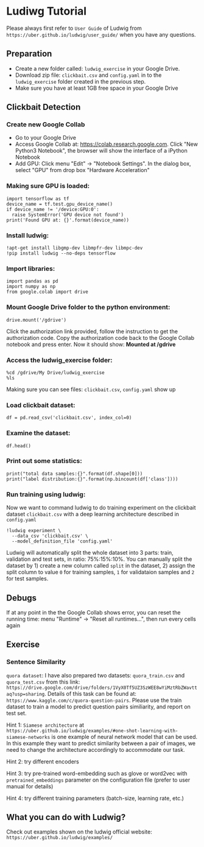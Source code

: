 # Ludiwg Tutorial
Please always first refer to ```User Guide``` of Ludwig from ```https://uber.github.io/ludwig/user_guide/``` when you have any questions.

## Preparation
  
- Create a new folder called: ```ludwig_exercise``` in your Google Drive.  
- Download zip file: ```clickbait.csv``` and ```config.yaml``` in to the ```ludwig_exercise``` folder created in the previous step.  
- Make sure you have at least 1GB free space in your Google Drive

## Clickbait Detection

### Create new Google Collab
- Go to your Google Drive
- Access Google Collab at: https://colab.research.google.com. Click "New Python3 Notebook", the browser will show the interface of a iPython Notebook
- Add GPU: Click menu "Edit" -> "Notebook Settings". In the dialog box, select "GPU" from drop box "Hardware Acceleration"

### Making sure GPU is loaded:

```
import tensorflow as tf
device_name = tf.test.gpu_device_name()
if device_name != '/device:GPU:0':
  raise SystemError('GPU device not found')
print('Found GPU at: {}'.format(device_name))
```

### Install ludwig: 

```
!apt-get install libgmp-dev libmpfr-dev libmpc-dev
!pip install ludwig --no-deps tensorflow
```

### Import libraries:

```
import pandas as pd
import numpy as np
from google.colab import drive
```  
	
### Mount Google Drive folder to the python environment:
```drive.mount('/gdrive')```  

Click the authorization link provided, follow the instruction to get the authorization code. Copy the authorization code back to the Google Collab notebook and press enter. Now it should show: **Mounted at /gdrive**

	
### Access the ludwig_exercise folder:
```
%cd /gdrive/My Drive/ludwig_exercise
%ls
```  

Making sure you can see files: ```clickbait.csv```,  ```config.yaml``` show up

### Load clickbait dataset:
```df = pd.read_csv('clickbait.csv', index_col=0)```  

### Examine the dataset:
```df.head()```

### Print out some statistics:
```
print("total data samples:{}".format(df.shape[0]))
print("label distribution:{}".format(np.bincount(df['class'])))
```
	
### Run training using ludwig:
Now we want to command ludwig to do training experiment on the clickbait dataset ```clickbait.csv``` with a deep learning architecture described in ```config.yaml```  

```
!ludwig experiment \
  --data_csv 'clickbait.csv' \
  --model_definition_file 'config.yaml'
```

Ludwig will automatically split the whole dataset into 3 parts: train, validation and test sets, in ratio: 75%:15%:10%. You can manually split the dataset by 1) create a new column called ```split``` in the dataset, 2) assign the split column to value ```0``` for training samples, ```1``` for validataion samples and ```2``` for test samples.


## Debugs

If at any point in the the Google Collab shows error, you can reset the running time: menu "Runtime" -> "Reset all runtimes…", then run every cells again

## Exercise

### Sentence Similarity
```quora dataset```: I have also prepared two datasets: ```quora_train.csv``` and ```quora_test.csv``` from this link: ```https://drive.google.com/drive/folders/1VyX0Tf5UZ3SzWEE8wYiMztRbZWavttaq?usp=sharing```. Details of this task can be found at: ```https://www.kaggle.com/c/quora-question-pairs```. Please use the train dataset to train a model to predict question pairs similiarity, and report on test set.

Hint 1: ```Siamese architecture``` at ```https://uber.github.io/ludwig/examples/#one-shot-learning-with-siamese-networks``` is one example of neural network model that can be used. In this example they want to predict similarity between a pair of images, we need to change the architecture accordingly to accommodate our task.

Hint 2: try different encoders

Hint 3: try pre-trained word-embedding such as glove or word2vec with ```pretrained_embeddings``` parameter on the configuration file (prefer to user manual for details)

Hint 4: try different training parameters (batch-size, learning rate, etc.)

## What you can do with Ludwig?
Check out examples shown on the ludwig official website: ```https://uber.github.io/ludwig/examples/```

